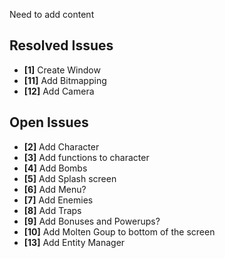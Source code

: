 Need to add content

## Resolved Issues ##
- **[1]** Create Window
- **[11]** Add Bitmapping
- **[12]** Add Camera

## Open Issues ##
- **[2]** Add Character
- **[3]** Add functions to character
- **[4]** Add Bombs
- **[5]** Add Splash screen
- **[6]** Add Menu?
- **[7]** Add Enemies
- **[8]** Add Traps
- **[9]** Add Bonuses and Powerups?
- **[10]** Add Molten Goup to bottom of the screen
- **[13]** Add Entity Manager